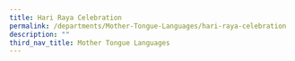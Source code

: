 ```yaml
---
title: Hari Raya Celebration
permalink: /departments/Mother-Tongue-Languages/hari-raya-celebration
description: ""
third_nav_title: Mother Tongue Languages
---
```

